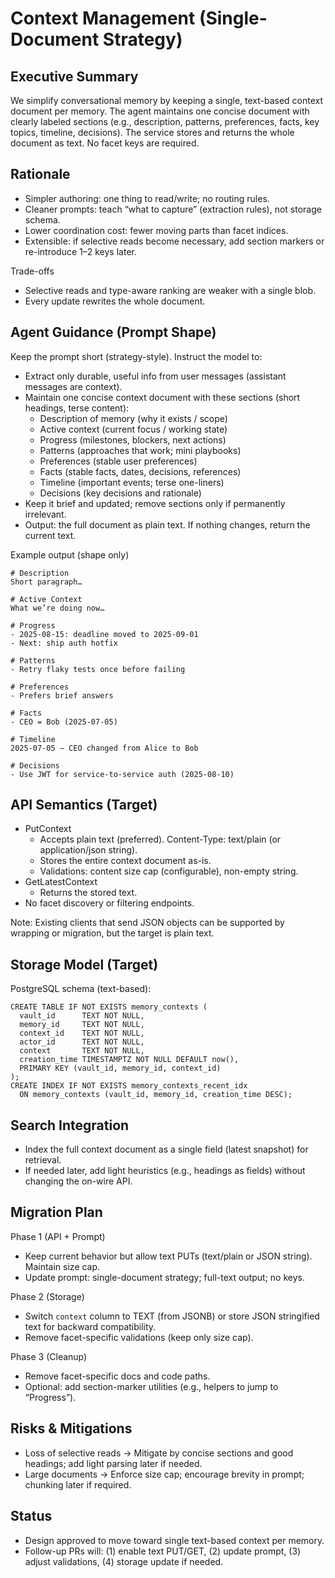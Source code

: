 # Context Management (Single-Document Strategy)

## Executive Summary

We simplify conversational memory by keeping a single, text-based context document per memory. The agent maintains one concise document with clearly labeled sections (e.g., description, patterns, preferences, facts, key topics, timeline, decisions). The service stores and returns the whole document as text. No facet keys are required.

## Rationale

- Simpler authoring: one thing to read/write; no routing rules.
- Cleaner prompts: teach “what to capture” (extraction rules), not storage schema.
- Lower coordination cost: fewer moving parts than facet indices.
- Extensible: if selective reads become necessary, add section markers or re-introduce 1–2 keys later.

Trade-offs
- Selective reads and type-aware ranking are weaker with a single blob.
- Every update rewrites the whole document.

## Agent Guidance (Prompt Shape)

Keep the prompt short (strategy-style). Instruct the model to:
- Extract only durable, useful info from user messages (assistant messages are context).
- Maintain one concise context document with these sections (short headings, terse content):
  - Description of memory (why it exists / scope)
  - Active context (current focus / working state)
  - Progress (milestones, blockers, next actions)
  - Patterns (approaches that work; mini playbooks)
  - Preferences (stable user preferences)
  - Facts (stable facts, dates, decisions, references)
  - Timeline (important events; terse one-liners)
  - Decisions (key decisions and rationale)
- Keep it brief and updated; remove sections only if permanently irrelevant.
- Output: the full document as plain text. If nothing changes, return the current text.

Example output (shape only)
```
# Description
Short paragraph…

# Active Context
What we’re doing now…

# Progress
- 2025-08-15: deadline moved to 2025-09-01
- Next: ship auth hotfix

# Patterns
- Retry flaky tests once before failing

# Preferences
- Prefers brief answers

# Facts
- CEO = Bob (2025-07-05)

# Timeline
2025-07-05 – CEO changed from Alice to Bob

# Decisions
- Use JWT for service-to-service auth (2025-08-10)
```

## API Semantics (Target)

- PutContext
  - Accepts plain text (preferred). Content-Type: text/plain (or application/json string).
  - Stores the entire context document as-is.
  - Validations: content size cap (configurable), non-empty string.
- GetLatestContext
  - Returns the stored text.
- No facet discovery or filtering endpoints.

Note: Existing clients that send JSON objects can be supported by wrapping or migration, but the target is plain text.

## Storage Model (Target)

PostgreSQL schema (text-based):
```
CREATE TABLE IF NOT EXISTS memory_contexts (
  vault_id      TEXT NOT NULL,
  memory_id     TEXT NOT NULL,
  context_id    TEXT NOT NULL,
  actor_id      TEXT NOT NULL,
  context       TEXT NOT NULL,
  creation_time TIMESTAMPTZ NOT NULL DEFAULT now(),
  PRIMARY KEY (vault_id, memory_id, context_id)
);
CREATE INDEX IF NOT EXISTS memory_contexts_recent_idx
  ON memory_contexts (vault_id, memory_id, creation_time DESC);
```

## Search Integration

- Index the full context document as a single field (latest snapshot) for retrieval.
- If needed later, add light heuristics (e.g., headings as fields) without changing the on-wire API.

## Migration Plan

Phase 1 (API + Prompt)
- Keep current behavior but allow text PUTs (text/plain or JSON string). Maintain size cap.
- Update prompt: single-document strategy; full-text output; no keys.

Phase 2 (Storage)
- Switch `context` column to TEXT (from JSONB) or store JSON stringified text for backward compatibility.
- Remove facet-specific validations (keep only size cap).

Phase 3 (Cleanup)
- Remove facet-specific docs and code paths.
- Optional: add section-marker utilities (e.g., helpers to jump to “Progress”).

## Risks & Mitigations

- Loss of selective reads → Mitigate by concise sections and good headings; add light parsing later if needed.
- Large documents → Enforce size cap; encourage brevity in prompt; chunking later if required.

## Status

- Design approved to move toward single text-based context per memory.
- Follow-up PRs will: (1) enable text PUT/GET, (2) update prompt, (3) adjust validations, (4) storage update if needed.
